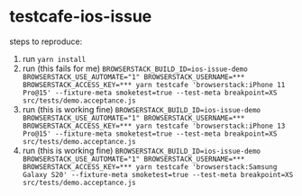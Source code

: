# testcafe-ios-issue

steps to reproduce:

1. run `yarn install`
2. run (this fails for me) `BROWSERSTACK_BUILD_ID=ios-issue-demo BROWSERSTACK_USE_AUTOMATE="1" BROWSERSTACK_USERNAME=*** BROWSERSTACK_ACCESS_KEY=*** yarn testcafe 'browserstack:iPhone 11 Pro@15' --fixture-meta smoketest=true --test-meta breakpoint=XS src/tests/demo.acceptance.js`
3. run (this is working fine) `BROWSERSTACK_BUILD_ID=ios-issue-demo BROWSERSTACK_USE_AUTOMATE="1" BROWSERSTACK_USERNAME=*** BROWSERSTACK_ACCESS_KEY=*** yarn testcafe 'browserstack:iPhone 13 Pro@15' --fixture-meta smoketest=true --test-meta breakpoint=XS src/tests/demo.acceptance.js`
4. run (this is working fine) `BROWSERSTACK_BUILD_ID=ios-issue-demo BROWSERSTACK_USE_AUTOMATE="1" BROWSERSTACK_USERNAME=*** BROWSERSTACK_ACCESS_KEY=*** yarn testcafe 'browserstack:Samsung Galaxy S20' --fixture-meta smoketest=true --test-meta breakpoint=XS src/tests/demo.acceptance.js`
